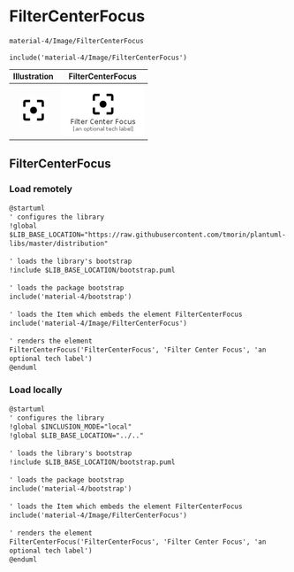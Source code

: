 # FilterCenterFocus


```text
material-4/Image/FilterCenterFocus
```

```text
include('material-4/Image/FilterCenterFocus')
```



| Illustration | FilterCenterFocus |
| :---: | :---: |
| ![illustration for Illustration](../../material-4/Image/FilterCenterFocus.png) | ![illustration for FilterCenterFocus](../../material-4/Image/FilterCenterFocus.Local.png) |




## FilterCenterFocus

### Load remotely
```plantuml
@startuml
' configures the library
!global $LIB_BASE_LOCATION="https://raw.githubusercontent.com/tmorin/plantuml-libs/master/distribution"

' loads the library's bootstrap
!include $LIB_BASE_LOCATION/bootstrap.puml

' loads the package bootstrap
include('material-4/bootstrap')

' loads the Item which embeds the element FilterCenterFocus
include('material-4/Image/FilterCenterFocus')

' renders the element
FilterCenterFocus('FilterCenterFocus', 'Filter Center Focus', 'an optional tech label')
@enduml
```

### Load locally
```plantuml
@startuml
' configures the library
!global $INCLUSION_MODE="local"
!global $LIB_BASE_LOCATION="../.."

' loads the library's bootstrap
!include $LIB_BASE_LOCATION/bootstrap.puml

' loads the package bootstrap
include('material-4/bootstrap')

' loads the Item which embeds the element FilterCenterFocus
include('material-4/Image/FilterCenterFocus')

' renders the element
FilterCenterFocus('FilterCenterFocus', 'Filter Center Focus', 'an optional tech label')
@enduml
```

